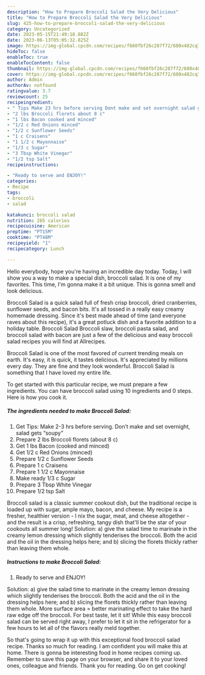 ```yaml
---
description: "How to Prepare Broccoli Salad the Very Delicious"
title: "How to Prepare Broccoli Salad the Very Delicious"
slug: 425-how-to-prepare-broccoli-salad-the-very-delicious
category: Uncategorized
date: 2023-05-15T21:49:18.882Z
date: 2023-06-13T05:05:32.825Z
image: https://img-global.cpcdn.com/recipes/f660fbf26c287f72/680x482cq70/broccoli-salad-recipe-main-photo.jpg
hideToc: false
enableToc: true
enableTocContent: false
thumbnail: https://img-global.cpcdn.com/recipes/f660fbf26c287f72/680x482cq70/broccoli-salad-recipe-main-photo.jpg
cover: https://img-global.cpcdn.com/recipes/f660fbf26c287f72/680x482cq70/broccoli-salad-recipe-main-photo.jpg
author: Admin
authorAv: notfound
ratingvalue: 3.7
reviewcount: 25
recipeingredient:
- " Tips Make 23 hrs before serving Dont make and set overnight salad gets soupy"
- "2 lbs Broccoli florets about 8 c"
- "1 lbs Bacon cooked and minced"
- "1/2 c Red Onions minced"
- "1/2 c Sunflower Seeds"
- "1 c Craisens"
- "1 1/2 c Mayonnaise"
- "1/3 c Sugar"
- "3 Tbsp White Vinegar"
- "1/2 tsp Salt"
recipeinstructions:

- "Ready to serve and ENJOY!"
categories:
- Recipe
tags:
- broccoli
- salad

katakunci: broccoli salad 
nutrition: 265 calories
recipecuisine: American
preptime: "PT15M"
cooktime: "PT48M"
recipeyield: "1"
recipecategory: Lunch

---
```



Hello everybody, hope you're having an incredible day today. Today, I will show you a way to make a special dish, broccoli salad. It is one of my favorites. This time, I'm gonna make it a bit unique. This is gonna smell and look delicious.

Broccoli Salad is a quick salad full of fresh crisp broccoli, dried cranberries, sunflower seeds, and bacon bits. It&#39;s all tossed in a really easy creamy homemade dressing. Since it&#39;s best made ahead of time (and everyone raves about this recipe), it&#39;s a great potluck dish and a favorite addition to a holiday table. Broccoli Salad Broccoli slaw, broccoli pasta salad, and broccoli salad with bacon are just a few of the delicious and easy broccoli salad recipes you will find at Allrecipes.

Broccoli Salad is one of the most favored of current trending meals on earth. It's easy, it is quick, it tastes delicious. It's appreciated by millions every day. They are fine and they look wonderful. Broccoli Salad is something that I have loved my entire life.


To get started with this particular recipe, we must prepare a few ingredients. You can have broccoli salad using 10 ingredients and 0 steps. Here is how you cook it.

<!--inarticleads1-->

##### The ingredients needed to make Broccoli Salad:

1. Get  Tips: Make 2-3 hrs before serving. Don’t make and set overnight, salad gets “soupy”
1. Prepare 2 lbs Broccoli florets (about 8 c)
1. Get 1 lbs Bacon (cooked and minced)
1. Get 1/2 c Red Onions (minced)
1. Prepare 1/2 c Sunflower Seeds
1. Prepare 1 c Craisens
1. Prepare 1 1/2 c Mayonnaise
1. Make ready 1/3 c Sugar
1. Prepare 3 Tbsp White Vinegar
1. Prepare 1/2 tsp Salt


Broccoli salad is a classic summer cookout dish, but the traditional recipe is loaded up with sugar, ample mayo, bacon, and cheese. My recipe is a fresher, healthier version - I nix the sugar, meat, and cheese altogether - and the result is a crisp, refreshing, tangy dish that&#39;ll be the star of your cookouts all summer long! Solution: a) give the salad time to marinate in the creamy lemon dressing which slightly tenderises the broccoli. Both the acid and the oil in the dressing helps here; and b) slicing the florets thickly rather than leaving them whole. 

<!--inarticleads2-->

##### Instructions to make Broccoli Salad:


1. Ready to serve and ENJOY!

Solution: a) give the salad time to marinate in the creamy lemon dressing which slightly tenderises the broccoli. Both the acid and the oil in the dressing helps here; and b) slicing the florets thickly rather than leaving them whole. More surface area = better marinating effect to take the hard raw edge off the broccoli. For best taste, let it sit! While this easy broccoli salad can be served right away, I prefer to let it sit in the refrigerator for a few hours to let all of the flavors really meld together. 

So that's going to wrap it up with this exceptional food broccoli salad recipe. Thanks so much for reading. I am confident you will make this at home. There is gonna be interesting food in home recipes coming up. Remember to save this page on your browser, and share it to your loved ones, colleague and friends. Thank you for reading. Go on get cooking!
